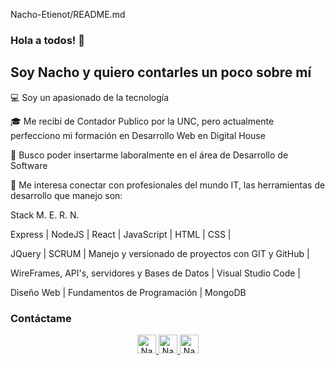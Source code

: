Nacho-Etienot/README.md

### Hola a todos! 👋

## Soy Nacho y  quiero contarles un poco sobre mí

💻 Soy un apasionado de la tecnología  

🎓 Me recibí de Contador Publico por la UNC, pero actualmente perfecciono mi formación en Desarrollo Web en Digital House  

💼 Busco poder insertarme laboralmente en el área de Desarrollo de Software  

💬 Me interesa conectar con profesionales del mundo IT, las herramientas de desarrollo que manejo son:  

Stack M. E. R. N.   

Express  |  NodeJS  |  React  |  JavaScript  |  HTML  |  CSS  |

JQuery   |  SCRUM  |  Manejo y versionado de proyectos con GIT y GitHub  |  

WireFrames, API's, servidores y Bases de Datos  |  Visual Studio Code  |

Diseño Web  |  Fundamentos de Programación  | MongoDB

### Contáctame  

<p align="center">
    <a href="https://www.linkedin.com/in/nachoetienot/" target="_blank">
    <img src="https://www.vectorlogo.zone/logos/linkedin/linkedin-icon.svg" alt="Nacho Etienot's LinkedIn Profile" height="30" width="30">
    </a>
    <a href="mailto:nachoetienotmoine@gmail.com" target="_blank">
    <img src="https://www.vectorlogo.zone/logos/gmail/gmail-tile.svg" alt="Nacho Etienot's Gmail" height="30" width="30">
    </a> 
    <a href="https://api.whatsapp.com/send?phone=543512056946&app=facebook&entry_point=page_cta&fbclid=IwAR3hvRCO88ZLGoX7mWo74OEPl0dvxdaupVOP_OnenOyDfs-C2kj_YrsjXoA" target="_blank">
    <img src="https://www.vectorlogo.zone/logos/whatsapp/whatsapp-tile.svg" alt="Nacho Etienot's Wsp" height="30" width="30">
    </a> 
</p>


